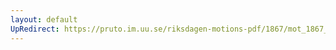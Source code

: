 ```yaml
---
layout: default
UpRedirect: https://pruto.im.uu.se/riksdagen-motions-pdf/1867/mot_1867__fk__16/mot_1867__fk__16-007.pdf
---
```

